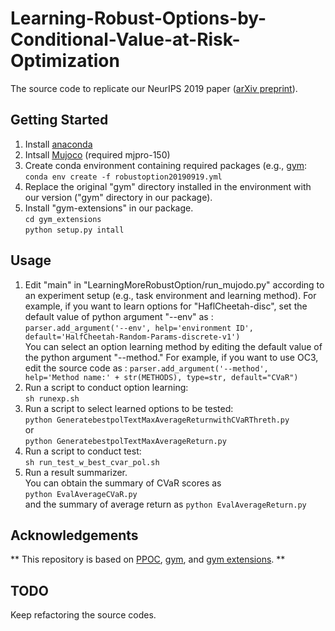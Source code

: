 # Learning-Robust-Options-by-Conditional-Value-at-Risk-Optimization
The source code to replicate our NeurIPS 2019 paper ([arXiv preprint](https://arxiv.org/abs/1905.09191)). 


## Getting Started
1. Install [anaconda](https://www.anaconda.com/)  
2. Intsall [Mujoco](http://www.mujoco.org/) (required mjpro-150)  
3. Create conda environment containing required packages (e.g., [gym](https://github.com/openai/gym):  
``` conda env create -f robustoption20190919.yml ```  
4. Replace the original "gym" directory installed in the environment with our version ("gym" directory in our package).  
5. Install "gym-extensions" in our package.  
``` cd gym_extensions ```  
``` python setup.py intall ```

## Usage
1. Edit "main" in "LearningMoreRobustOption/run_mujodo.py" according to an experiment setup (e.g., task environment and learning method). 
For example, if you  want to learn options for "HaflCheetah-disc", set the default value of python argument "--env" as :  
``` parser.add_argument('--env', help='environment ID', default='HalfCheetah-Random-Params-discrete-v1') ```   
You can select an option learning method by editing the default value of the python argument "--method." For example, if you want to use OC3, edit the source code as :
``` parser.add_argument('--method', help='Method name:' + str(METHODS), type=str, default="CVaR") ```  
2. Run a script to conduct option learning:  
```sh runexp.sh```  
3. Run a script to select learned options to be tested:  
```python GeneratebestpolTextMaxAverageReturnwithCVaRThreth.py```  
or  
```python GeneratebestpolTextMaxAverageReturn.py```  
4. Run a script to conduct test:  
```sh run_test_w_best_cvar_pol.sh```  
5. Run a result summarizer.  
You can obtain the summary of CVaR scores as  
```python EvalAverageCVaR.py```  
and the summary of average return as 
```python EvalAverageReturn.py```  

## Acknowledgements
** This repository is based on [PPOC](https://github.com/mklissa/PPOC), [gym](https://github.com/openai/gym), and [gym extensions](https://github.com/Breakend/gym-extensions). **

## TODO
Keep refactoring the source codes. 